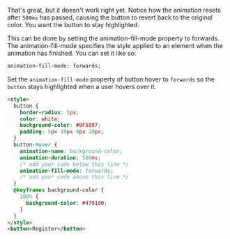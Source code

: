 That's great, but it doesn't work right yet. 
Notice how the animation resets after `500ms` has passed, 
causing the button to revert back to the original color. You want the button to stay highlighted.

This can be done by setting the animation-fill-mode property to forwards. 
The animation-fill-mode specifies the style applied to an element when the animation has finished. You can set it like so:

```html
animation-fill-mode: forwards;
```


Set the `animation-fill-mode` property of button:hover to `forwards` so the `button` stays highlighted when a user hovers over it.

```html
<style>
  button {
    border-radius: 5px;
    color: white;
    background-color: #0F5897;
    padding: 5px 10px 8px 10px;
  }
  button:hover {
    animation-name: background-color;
    animation-duration: 500ms;
    /* add your code below this line */
    animation-fill-mode: forwards;
    /* add your code above this line */
  }
  @keyframes background-color {
    100% {
      background-color: #4791d0;
    }
  }
</style>
<button>Register</button>

